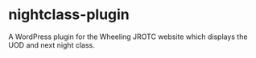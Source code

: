 # nightclass-plugin
A WordPress plugin for the Wheeling JROTC website which displays the UOD and next night class.
